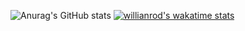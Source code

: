 <!--
𝑆𝑜𝑏𝑟𝑒
𝑂𝑙𝑎́ 𝑚𝑒 𝑐ℎ𝑎𝑚𝑜 𝑉𝑖𝑡𝑜𝑟 𝑡𝑒𝑛ℎ𝑜 𝟸𝟷 𝑎𝑛𝑜𝑠 𝑒 𝑟𝑒𝑐𝑒𝑛𝑡𝑒𝑚𝑒𝑛𝑡𝑒 𝑐𝑜𝑚𝑒𝑐𝑒𝑖 𝑎 𝑒𝑠𝑡𝑢𝑑𝑎𝑟 𝑝𝑟𝑜𝑔𝑟𝑎𝑚𝑎𝑐̧𝑎̃𝑜 🤟 .
𝐽𝑎́ 𝑡𝑟𝑎𝑏𝑎𝑙ℎ𝑒𝑖 𝑐𝑜𝑚 𝑚𝑢𝑖𝑡𝑎𝑠 𝑐𝑜𝑖𝑠𝑎𝑠 𝑎𝑝𝑒𝑠𝑎𝑟 𝑑𝑎 𝑖𝑑𝑎𝑑𝑒, 𝐺𝑎𝑟𝑐̧𝑜𝑚, 𝑆𝑒𝑔𝑢𝑟𝑎𝑛𝑐̧𝑎, 𝐴𝑢𝑥𝑖𝑙𝑖𝑎𝑟 𝑑𝑒 𝑠𝑒𝑟𝑣𝑖𝑐̧𝑜𝑠 𝑔𝑒𝑟𝑎𝑖𝑠 𝑒 𝑝𝑜𝑟 𝑎𝑖 𝑣𝑎𝑖 !!.
𝑀𝑎𝑠 𝑠𝑒𝑚𝑝𝑟𝑒 𝑣𝑖 𝑞𝑢𝑒 𝑒𝑢 𝑝𝑜𝑑𝑖𝑎 𝑠𝑒𝑟 𝑚𝑎𝑖𝑠 𝑞𝑢𝑒 𝑖𝑠𝑠𝑜 𝑡𝑢𝑑𝑜,🌟 𝑠𝑎𝑏𝑖𝑎 𝑞𝑢𝑒 𝑚𝑒𝑢 𝑙𝑢𝑔𝑎𝑟 𝑛𝑎̃𝑜 𝑒𝑟𝑎 𝑎𝑙𝑖🌟.𝐸𝑛𝑡𝑎̃𝑜 𝑐𝑜𝑚𝑒𝑐𝑒𝑖 𝑎 𝑝𝑒𝑛𝑠𝑎𝑟 𝑛𝑜 𝑞𝑢𝑒 𝑒𝑢 𝑔𝑜𝑠𝑡𝑎𝑟𝑖𝑎 𝑑𝑒 𝑓𝑎𝑧𝑒𝑟 𝑎𝑡𝑒́ 𝑞𝑢𝑒 𝑒𝑢 ❤ 𝑒𝑛𝑐𝑜𝑛𝑡𝑟𝑒𝑖 𝑎 𝑝𝑟𝑜𝑔𝑟𝑎𝑚𝑎𝑐̧𝑎̃𝑜, 𝑐𝑜𝑚𝑒𝑐𝑒𝑖 𝑚𝑒𝑢𝑠 𝑒𝑠𝑡𝑢𝑑𝑜𝑠 𝑟𝑒𝑐𝑒𝑛𝑡𝑒𝑚𝑒𝑛𝑡𝑒 𝑛𝑎 𝑓𝑎𝑐𝑢𝑙𝑑𝑎𝑑𝑒🤯, 𝑒 𝑒𝑠𝑝𝑒𝑟𝑜 𝑝𝑜𝑑𝑒𝑟 𝑡𝑖𝑟𝑎𝑟 𝑜 𝑚𝑒𝑢 𝑠𝑢𝑠𝑡𝑒𝑛𝑡𝑜 𝑒 𝑜 𝑑𝑎 𝑚𝑖𝑛ℎ𝑎 𝑓𝑎𝑚𝑖́𝑙𝑖𝑎 𝑎𝑡𝑟𝑎𝑣𝑒́𝑠 𝑑𝑎 𝑝𝑟𝑜𝑔𝑟𝑎𝑚𝑎𝑐̧𝑎̃𝑜🧠 .
-->


![Anurag's GitHub stats](https://github-readme-stats.vercel.app/api?username=Vitor&theme=radical&show_icons=true)
[![willianrod's wakatime stats](https://github-readme-stats.vercel.app/api/wakatime?username=vitor&theme=radical)](https://github.com/anuraghazra/github-readme-stats)
